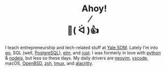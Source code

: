 <h1 align="center">&nbsp;&nbsp;&nbsp;&nbsp;&nbsp;&nbsp;&nbsp;&nbsp;&nbsp;&nbsp;&nbsp;Ahoy!<br>&nbsp;&nbsp;&nbsp;&nbsp;&nbsp;&nbsp;&nbsp;⁄<br>👋( ᐛ )👍</h1>

I teach entrepreneurship and tech-related stuff at [Yale SOM](https://som.yale.edu/). Lately I'm into [go](https://golang.org/), SQL (well, [PostgreSQL](https://www.postgresql.org/)), [elm](https://elm-lang.org/), and [rust](https://www.rust-lang.org/). I was formerly in love with [python](https://www.python.org/) & [nodejs](https://nodejs.org/en/), but less so these days. My daily drivers are [neovim](https://neovim.io/), [vscode](https://code.visualstudio.com/), macOS, [OpenBSD](https://www.openbsd.org/), [zsh](https://www.zsh.org/), [tmux](https://github.com/tmux/tmux/wiki), and [alacritty](https://github.com/alacritty/alacritty). 
